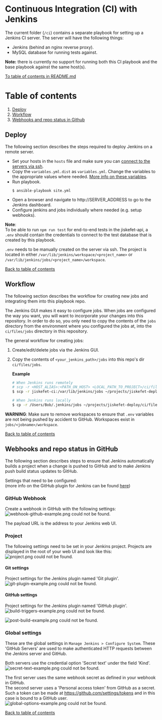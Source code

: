 # Continuous Integration (CI) with Jenkins
The current folder (`/ci`) contains a separate playbook for setting up a Jenkins CI server. The server will have the following things:
- Jenkins (behind an nginx reverse proxy).
- MySQL database for running tests against.
  
**Note:** there is currently no support for running both this CI playbook and the base playbook against the same host(s).

[To table of contents in README.md](../README.md#table-of-contents)


# Table of contents

1. [Deploy](#Deploy)
2. [Workflow](#Workflow)
3. [Webhooks and repo status in Github](#Webhooks-and-repo-status-in-GitHub)

## Deploy
The following section describes the steps required to deploy Jenkins on a remote server.

- Set your hosts in the `hosts` file and make sure you can [connect to the servers via ssh](../docs/setting_up_ssh.md).
- Copy the `variables.yml.dist` as `variables.yml`. Change the variables to the appropriate values where needed. [More info on these variables](roles/geerlingguy.jenkins/README.md).
- Run playbook.
  ```
  $ ansible-playbook site.yml
  ```
- Open a browser and navigate to http://SERVER_ADDRESS to go to the Jenkins dashboard.
- Configure jenkins and jobs individually where needed (e.g. setup webhooks). 
  
**Note**:   
To be able to run `npm run test` for end-to-end tests in the jiskefet-api, a `.env` should contain the credentials to connect to the test database that is created by this playbook.

`.env` needs to be manually created on the server via ssh. The project is located in either `/var/lib/jenkins/workspace/<project_name>` or `/var/lib/jenkins/jobs/<project_name>/workspace`.

[Back to table of contents](#Table-of-contents)


## Workflow
The following section describes the workflow for creating new jobs and integrating them into this playbook repo.

The Jenkins GUI makes it easy to configure jobs. When jobs are configured the way you want, you will want to incorporate your changes into this repository. In order to do so, you only need to copy the contents of the `jobs` directory from the environment where you configured the jobs at, into the `ci/files/jobs` directory in this repository.

The general workflow for creating jobs:

1. Create/edit/delete jobs via the Jenkins GUI.
2. Copy the contents of `<your_jenkins_path>/jobs` into this repo's dir `ci/files/jobs`.
    
    **Example**  
    ```bash
    # When Jenkins runs remotely
    # scp -r <HOST_ALIAS>:<PATH_ON_HOST> <LOCAL_PATH_TO_PROJECT>/ci/files
    $ scp -r jiskefet-ci:/var/lib/jenkins/jobs ~/projects/jiskefet-deploy/ci/files

    # When Jenkins runs locally
    $ cp -r /Users/Bob/.jenkins/jobs ~/projects/jiskefet-deploy/ci/files
    ```
**WARNING**: Make sure to remove workspaces to ensure that `.env` variables are not being pushed by accident to GitHub. Workspaces exist in `jobs/<jobname>/workspace`.

[Back to table of contents](#Table-of-contents)

## Webhooks and repo status in GitHub
The following section describes steps to ensure that Jenkins automatically builds a project when a change is pushed to GitHub and to make Jenkins push build status updates to GitHub.

Settings that need to be configured:  
(more info on the GitHub plugin for Jenkins can be found [here](https://wiki.jenkins.io/display/JENKINS/GitHub+Plugin))

### GitHub Webhook
Create a webhook in GitHub with the following settings:
![webhook-github-example.png could not be found.](../docs/assets/webhook-github-example.png)

The payload URL is the address to your Jenkins web UI.

### Project
The following settings need to be set in your Jenkins project.
Projects are displayed in the root of your web UI and look like this:
![project.png could not be found.](../docs/assets/project-example.png)

#### Git settings
Project settings for the Jenkins plugin named 'Git plugin'.
![git-plugin-example.png could not be found.](../docs/assets/git-plugin-example.png)

#### GitHub settings
Project settings for the Jenkins plugin named 'GitHub plugin'.
![build-triggers-example.png could not be found.](../docs/assets/build-triggers-example.png)

![post-build-example.png could not be found.](../docs/assets/post-build-example.png)

### Global settings
These are the global settings in `Manage Jenkins > Configure System`. These 'GitHub Servers' are used to make authenticated HTTP requests between the Jenkins server and GitHub.

Both servers use the credential option 'Secret text' under the field 'Kind'.
![secret-text-example.png could not be found.](../docs/assets/secret-text-example.png)

The first server uses the same webhook secret as defined in your webhook in GitHub.  
The second server uses a 'Personal access token' from GitHub as a secret. Such a token can be made at https://github.com/settings/tokens and in this case is bound to a GitHub user.
![global-options-example.png could not be found.](../docs/assets/global-options-example.png)

[Back to table of contents](#Table-of-contents)
